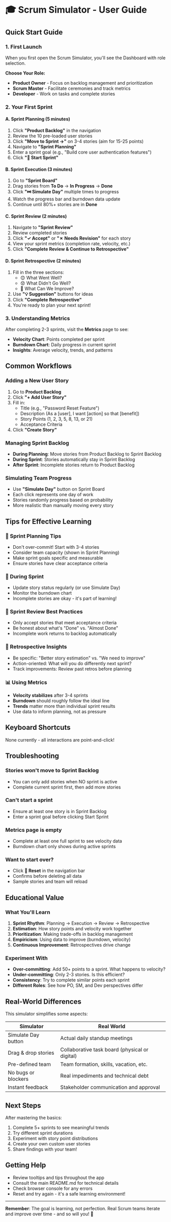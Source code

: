 # 🎓 Scrum Simulator - User Guide

## Quick Start Guide

### 1. First Launch

When you first open the Scrum Simulator, you'll see the Dashboard with role selection.

**Choose Your Role:**

- **Product Owner** - Focus on backlog management and prioritization
- **Scrum Master** - Facilitate ceremonies and track metrics
- **Developer** - Work on tasks and complete stories

### 2. Your First Sprint

#### A. Sprint Planning (5 minutes)

1. Click **"Product Backlog"** in the navigation
2. Review the 10 pre-loaded user stories
3. Click **"Move to Sprint →"** on 3-4 stories (aim for 15-25 points)
4. Navigate to **"Sprint Planning"**
5. Enter a sprint goal (e.g., "Build core user authentication features")
6. Click **"🚀 Start Sprint"**

#### B. Sprint Execution (3 minutes)

1. Go to **"Sprint Board"**
2. Drag stories from **To Do** → **In Progress** → **Done**
3. Click **"⏭️ Simulate Day"** multiple times to progress
4. Watch the progress bar and burndown data update
5. Continue until 80%+ stories are in **Done**

#### C. Sprint Review (2 minutes)

1. Navigate to **"Sprint Review"**
2. Review completed stories
3. Click **"✓ Accept"** or **"✗ Needs Revision"** for each story
4. View your sprint metrics (completion rate, velocity, etc.)
5. Click **"Complete Review & Continue to Retrospective"**

#### D. Sprint Retrospective (2 minutes)

1. Fill in the three sections:
   - 😊 What Went Well?
   - 😟 What Didn't Go Well?
   - 🚀 What Can We Improve?
2. Use **"💡 Suggestion"** buttons for ideas
3. Click **"Complete Retrospective"**
4. You're ready to plan your next sprint!

### 3. Understanding Metrics

After completing 2-3 sprints, visit the **Metrics** page to see:

- **Velocity Chart**: Points completed per sprint
- **Burndown Chart**: Daily progress in current sprint
- **Insights**: Average velocity, trends, and patterns

## Common Workflows

### Adding a New User Story

1. Go to **Product Backlog**
2. Click **"+ Add User Story"**
3. Fill in:
   - Title (e.g., "Password Reset Feature")
   - Description (As a [user], I want [action] so that [benefit])
   - Story Points (1, 2, 3, 5, 8, 13, or 21)
   - Acceptance Criteria
4. Click **"Create Story"**

### Managing Sprint Backlog

- **During Planning**: Move stories from Product Backlog to Sprint Backlog
- **During Sprint**: Stories automatically stay in Sprint Backlog
- **After Sprint**: Incomplete stories return to Product Backlog

### Simulating Team Progress

- Use **"Simulate Day"** button on Sprint Board
- Each click represents one day of work
- Stories randomly progress based on probability
- More realistic than manually moving every story

## Tips for Effective Learning

### 🎯 Sprint Planning Tips

- Don't over-commit! Start with 3-4 stories
- Consider team capacity (shown in Sprint Planning)
- Make sprint goals specific and measurable
- Ensure stories have clear acceptance criteria

### 🏃 During Sprint

- Update story status regularly (or use Simulate Day)
- Monitor the burndown chart
- Incomplete stories are okay - it's part of learning!

### 🎯 Sprint Review Best Practices

- Only accept stories that meet acceptance criteria
- Be honest about what's "Done" vs. "Almost Done"
- Incomplete work returns to backlog automatically

### 💭 Retrospective Insights

- Be specific: "Better story estimation" vs. "We need to improve"
- Action-oriented: What will you do differently next sprint?
- Track improvements: Review past retros before planning

### 📊 Using Metrics

- **Velocity stabilizes** after 3-4 sprints
- **Burndown** should roughly follow the ideal line
- **Trends** matter more than individual sprint results
- Use data to inform planning, not as pressure

## Keyboard Shortcuts

None currently - all interactions are point-and-click!

## Troubleshooting

### Stories won't move to Sprint Backlog

- You can only add stories when NO sprint is active
- Complete current sprint first, then add more stories

### Can't start a sprint

- Ensure at least one story is in Sprint Backlog
- Enter a sprint goal before clicking Start Sprint

### Metrics page is empty

- Complete at least one full sprint to see velocity data
- Burndown chart only shows during active sprints

### Want to start over?

- Click **🔄 Reset** in the navigation bar
- Confirms before deleting all data
- Sample stories and team will reload

## Educational Value

### What You'll Learn

1. **Sprint Rhythm**: Planning → Execution → Review → Retrospective
2. **Estimation**: How story points and velocity work together
3. **Prioritization**: Making trade-offs in backlog management
4. **Empiricism**: Using data to improve (burndown, velocity)
5. **Continuous Improvement**: Retrospectives drive change

### Experiment With

- **Over-committing**: Add 50+ points to a sprint. What happens to velocity?
- **Under-committing**: Only 2-3 stories. Is this efficient?
- **Consistency**: Try to complete similar points each sprint
- **Different Roles**: See how PO, SM, and Dev perspectives differ

## Real-World Differences

This simulator simplifies some aspects:

| Simulator           | Real World                                     |
| ------------------- | ---------------------------------------------- |
| Simulate Day button | Actual daily standup meetings                  |
| Drag & drop stories | Collaborative task board (physical or digital) |
| Pre-defined team    | Team formation, skills, vacation, etc.         |
| No bugs or blockers | Real impediments and technical debt            |
| Instant feedback    | Stakeholder communication and approval         |

## Next Steps

After mastering the basics:

1. Complete 5+ sprints to see meaningful trends
2. Try different sprint durations
3. Experiment with story point distributions
4. Create your own custom user stories
5. Share findings with your team!

## Getting Help

- Review tooltips and tips throughout the app
- Consult the main README.md for technical details
- Check browser console for any errors
- Reset and try again - it's a safe learning environment!

---

**Remember**: The goal is learning, not perfection. Real Scrum teams iterate and improve over time - and so will you! 🚀
